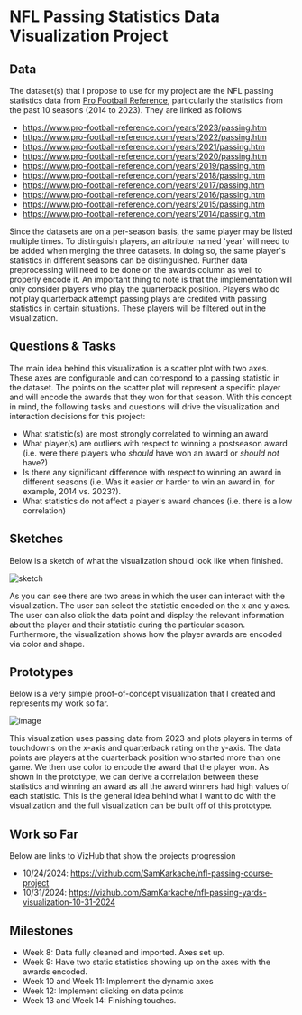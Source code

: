 # NFL Passing Statistics Data Visualization Project

## Data
The dataset(s) that I propose to use for my project are the NFL passing statistics data from [Pro Football Reference](https://www.pro-football-reference.com/), particularly the statistics from the past 10 seasons (2014 to 2023). They are linked as follows
* https://www.pro-football-reference.com/years/2023/passing.htm
* https://www.pro-football-reference.com/years/2022/passing.htm
* https://www.pro-football-reference.com/years/2021/passing.htm
* https://www.pro-football-reference.com/years/2020/passing.htm
* https://www.pro-football-reference.com/years/2019/passing.htm
* https://www.pro-football-reference.com/years/2018/passing.htm
* https://www.pro-football-reference.com/years/2017/passing.htm
* https://www.pro-football-reference.com/years/2016/passing.htm
* https://www.pro-football-reference.com/years/2015/passing.htm
* https://www.pro-football-reference.com/years/2014/passing.htm

Since the datasets are on a per-season basis, the same player may be listed multiple times. To distinguish players, an attribute named 'year' will need to be added when merging the three datasets. In doing so, the same player's statistics in different seasons can be distinguished. Further data preprocessing will need to be done on the awards column as well to properly encode it. An important thing to note is that the implementation will only consider players who play the quarterback position. Players who do not play quarterback attempt passing plays are credited with passing statistics in certain situations. These players will be filtered out in the visualization.

## Questions & Tasks

The main idea behind this visualization is a scatter plot with two axes. These axes are configurable and can correspond to a passing statistic in the dataset. The points on the scatter plot will represent a specific player and will encode the awards that they won for that season. With this concept in mind, the following tasks and questions will drive the visualization and interaction decisions for this project:

* What statistic(s) are most strongly correlated to winning an award
* What player(s) are outliers with respect to winning a postseason award (i.e. were there players who _should_ have won an award or _should not_ have?)
* Is there any significant difference with respect to winning an award in different seasons (i.e. Was it easier or harder to win an award in, for example, 2014 vs. 2023?).
* What statistics do not affect a player's award chances (i.e. there is a low correlation)

## Sketches
Below is a sketch of what the visualization should look like when finished.

![sketch](https://github.com/user-attachments/assets/c8cae5da-71ea-411b-aad0-c27bc6f5f8eb)

As you can see there are two areas in which the user can interact with the visualization. The user can select the statistic encoded on the x and y axes. The user can also click the data point and display the relevant information about the player and their statistic during the particular season. Furthermore, the visualization shows how the player awards are encoded via color and shape. 

## Prototypes
Below is a very simple proof-of-concept visualization that I created and represents my work so far.

![image](https://github.com/user-attachments/assets/6f7001cf-53aa-42a3-9934-246472e9b36c)

This visualization uses passing data from 2023 and plots players in terms of touchdowns on the x-axis and quarterback rating on the y-axis. The data points are players at the quarterback position who started more than one game. We then use color to encode the award that the player won. As shown in the prototype, we can derive a correlation between these statistics and winning an award as all the award winners had high values of each statistic. This is the general idea behind what I want to do with the visualization and the full visualization can be built off of this prototype. 

## Work so Far
Below are links to VizHub that show the projects progression 
* 10/24/2024: https://vizhub.com/SamKarkache/nfl-passing-course-project
* 10/31/2024: https://vizhub.com/SamKarkache/nfl-passing-yards-visualization-10-31-2024

## Milestones
* Week 8: Data fully cleaned and imported. Axes set up.
* Week 9: Have two static statistics showing up on the axes with the awards encoded.
* Week 10 and Week 11: Implement the dynamic axes
* Week 12: Implement clicking on data points
* Week 13 and Week 14: Finishing touches.
